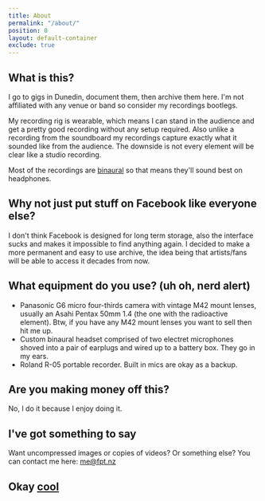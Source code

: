 ```yaml
---
title: About
permalink: "/about/"
position: 0
layout: default-container
exclude: true
---
```


What is this?
--------------------------
I go to gigs in Dunedin, document them, then archive them here. I'm not affiliated with any venue or band so consider my recordings bootlegs.

My recording rig is wearable, which means I can stand in the audience and get a pretty good recording without any setup required. Also unlike a recording from the soundboard my recordings capture exactly what it sounded like from the audience. The downside is not every element will be clear like a studio recording.

Most of the recordings are [binaural](https://en.wikipedia.org/wiki/Binaural_recording) so that means they'll sound best on headphones.

Why not just put stuff on Facebook like everyone else?
--------------------------
I don't think Facebook is designed for long term storage, also the interface sucks and makes it impossible to find anything again. I decided to make a more permanent and easy to use archive, the idea being that artists/fans will be able to access it decades from now.

What equipment do you use? (uh oh, nerd alert)
---------------------------
* Panasonic G6 micro four-thirds camera with vintage M42 mount lenses, usually an Asahi Pentax 50mm 1.4 (the one with the radioactive element). Btw, if you have any M42 mount lenses you want to sell then hit me up.
* Custom binaural headset comprised of two electret microphones shoved into a pair of earplugs and wired up to a battery box. They go in my ears.
* Roland R-05 portable recorder. Built in mics are okay as a backup.

Are you making money off this?
------------------------------
No, I do it because I enjoy doing it.

I've got something to say
--------------------------
Want uncompressed images or copies of videos? Or something else? You can contact me here: <a href="mailto:me@fpt.nz">me@fpt.nz</a>

<h2>Okay <a onmouseover="speak();" class="trippy" href="/">cool</a></h2>
